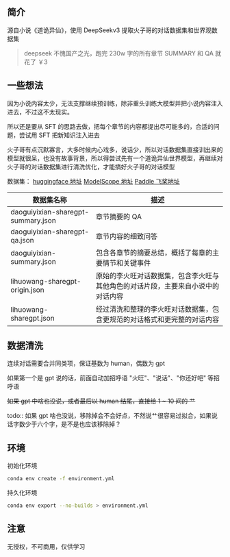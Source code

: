 ## 简介
源自小说《道诡异仙》，使用 DeepSeekv3 提取火子哥的对话数据集和世界观数据集

> deepseek 不愧国产之光，跑完 230w 字的所有章节 SUMMARY 和 QA 就花了 ￥3

## 一些想法

因为小说内容太少，无法支撑继续预训练，除非重头训练大模型并把小说内容注入进去，不过这不太现实。

所以还是要从 SFT 的思路去做，把每个章节的内容都提出尽可能多的，合适的问题，尝试用 SFT 把新知识注入进去

火子哥有点沉默寡言，大多时候内心戏多，说话少，所以对话数据集直接训出来的模型就很呆，也没有故事背景，所以得尝试先有一个道诡异仙世界模型，再继续对火子哥的对话数据集进行清洗优化，才能搞好火子哥的对话模型

数据集：
[huggingface 地址](https://huggingface.co/datasets/wj2015/lihuowang-sharegpt)
[ModelScope 地址](https://www.modelscope.cn/datasets/wangerzi/lihuowang-sharegpt/summary)
[Paddle 飞桨地址](https://aistudio.baidu.com/datasetdetail/313489)

| 数据集名称 | 描述 |
|-----------|------|
| daoguiyixian-sharegpt-summary.json | 章节摘要的 QA |
| daoguiyixian-sharegpt-qa.json | 章节内容的细致问答 |
| daoguiyixian-summary.json | 包含各章节的摘要总结，概括了每章的主要情节和关键事件 |
| lihuowang-sharegpt-origin.json | 原始的李火旺对话数据集，包含李火旺与其他角色的对话片段，主要来自小说中的对话内容 |
| lihuowang-sharegpt.json | 经过清洗和整理的李火旺对话数据集，包含更规范的对话格式和更完整的对话内容 |


## 数据清洗
连续对话需要合并同类项，保证基数为 human，偶数为 gpt

如果第一个是 gpt 说的话，前面自动加招呼语 "火旺"、"说话"、"你还好吧" 等招呼语

~~如果 gpt 中啥也没说，或者最后以 human 结尾，直接给 1 ~ 10 间的 艹~~

todo:: 如果 gpt 啥也没说，移除掉会不会好点，不然说艹很容易过拟合，如果说话字数少于六个字，是不是也应该移除掉？

## 环境
初始化环境
```bash
conda env create -f environment.yml
```

持久化环境
```bash
conda env export --no-builds > environment.yml
```

## 注意
无授权，不可商用，仅供学习